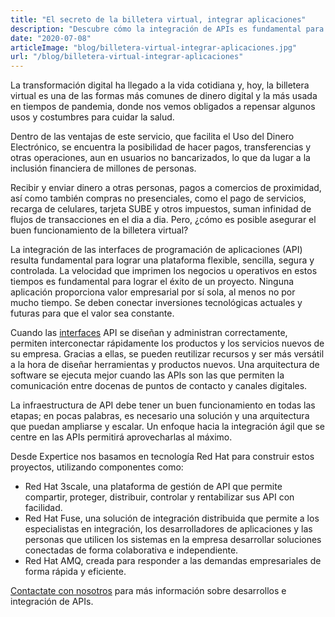 ```yaml
---
title: "El secreto de la billetera virtual, integrar aplicaciones"
description: "Descubre cómo la integración de APIs es fundamental para el funcionamiento de las billeteras virtuales"
date: "2020-07-08"
articleImage: "blog/billetera-virtual-integrar-aplicaciones.jpg"
url: "/blog/billetera-virtual-integrar-aplicaciones"
---
```


La transformación digital ha llegado a la vida cotidiana y, hoy, la billetera virtual es una de las formas más comunes de dinero digital y la más usada en tiempos de pandemia, donde nos vemos obligados a repensar algunos usos y costumbres para cuidar la salud.

Dentro de las ventajas de este servicio, que facilita el Uso del Dinero Electrónico, se encuentra la posibilidad de hacer pagos, transferencias y otras operaciones, aun en usuarios no bancarizados, lo que da lugar a la inclusión financiera de millones de personas.

Recibir y enviar dinero a otras personas, pagos a comercios de proximidad, así como también compras no presenciales, como el pago de servicios, recarga de celulares, tarjeta SUBE y otros impuestos, suman infinidad de flujos de transacciones en el dia a dia. Pero, ¿cómo es posible asegurar el buen funcionamiento de la billetera virtual?

La integración de las interfaces de programación de aplicaciones (API) resulta fundamental para lograr una plataforma flexible, sencilla, segura y controlada. La velocidad que imprimen los negocios u operativos en estos tiempos es fundamental para lograr el éxito de un proyecto. Ninguna aplicación proporciona valor empresarial por sí sola, al menos no por mucho tiempo. Se deben conectar inversiones tecnológicas actuales y futuras para que el valor sea constante.

Cuando las [interfaces](https://www.redhat.com/es/topics/api) API se diseñan y administran correctamente, permiten interconectar rápidamente los productos y los servicios nuevos de su empresa. Gracias a ellas, se pueden reutilizar recursos y ser más versátil a la hora de diseñar herramientas y productos nuevos. Una arquitectura de software se ejecuta mejor cuando las APIs son las que permiten la comunicación entre docenas de puntos de contacto y canales digitales.

La infraestructura de API debe tener un buen funcionamiento en todas las etapas; en pocas palabras, es necesario una solución y una arquitectura que puedan ampliarse y escalar. Un enfoque hacia la integración ágil que se centre en las APIs permitirá aprovecharlas al máximo.

Desde Expertice nos basamos en tecnología Red Hat para construir estos proyectos, utilizando componentes como:

- Red Hat 3scale, una plataforma de gestión de API que permite compartir, proteger, distribuir, controlar y rentabilizar sus API con facilidad.
- Red Hat Fuse, una solución de integración distribuida que permite a los especialistas en integración, los desarrolladores de aplicaciones y las personas que utilicen los sistemas en la empresa desarrollar soluciones conectadas de forma colaborativa e independiente.
- Red Hat AMQ, creada para responder a las demandas empresariales de forma rápida y eficiente.

[Contactate con nosotros](/contact) para más información sobre desarrollos e integración de APIs.
